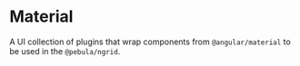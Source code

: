 # Material

A UI collection of plugins that wrap components from `@angular/material` to be used in the `@pebula/ngrid`.

